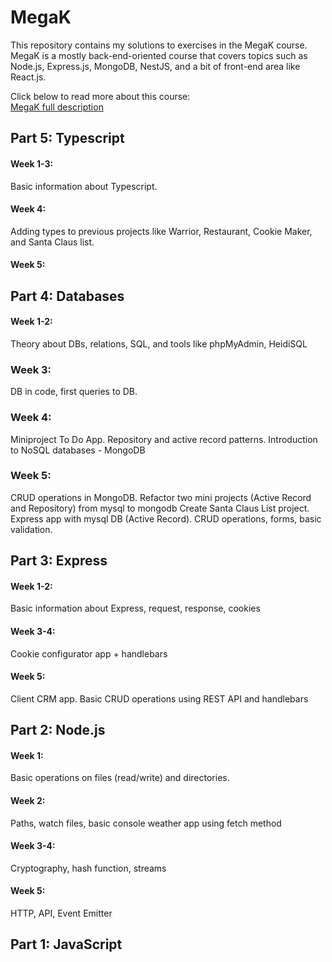 # MegaK

This repository contains my solutions to exercises in the MegaK course. MegaK is a mostly
back-end-oriented course that covers topics such as Node.js, Express.js, MongoDB, NestJS, and a bit
of front-end area like React.js.

Click below to read more about this course:  
[MegaK full description](https://www.megak.pl/)

## Part 5: Typescript
#### Week 1-3:
Basic information about Typescript.
#### Week 4:
Adding types to previous projects like Warrior, Restaurant, Cookie Maker, and Santa Claus list.
#### Week 5:


## Part 4: Databases

#### Week 1-2:

Theory about DBs, relations, SQL, and tools like phpMyAdmin, HeidiSQL

### Week 3:

DB in code, first queries to DB.

### Week 4:

Miniproject To Do App. Repository and active record patterns. Introduction to NoSQL databases -
MongoDB

### Week 5:

CRUD operations in MongoDB. Refactor two mini projects (Active Record and Repository) from mysql to
mongodb
Create Santa Claus List project. Express app with mysql DB (Active Record). CRUD operations, forms, basic validation.

## Part 3: Express

#### Week 1-2:

Basic information about Express, request, response, cookies

#### Week 3-4:

Cookie configurator app + handlebars

#### Week 5:

Client CRM app. Basic CRUD operations using REST API and handlebars

## Part 2: Node.js

#### Week 1:

Basic operations on files (read/write) and directories.

#### Week 2:

Paths, watch files, basic console weather app using fetch method

#### Week 3-4:

Cryptography, hash function, streams

#### Week 5:

HTTP, API, Event Emitter

## Part 1: JavaScript
